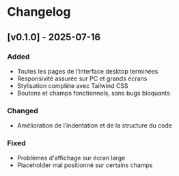# Changelog

## [v0.1.0] - 2025-07-16
### Added
- Toutes les pages de l’interface desktop terminées
- Responsivité assurée sur PC et grands écrans
- Stylisation complète avec Tailwind CSS
- Boutons et champs fonctionnels, sans bugs bloquants

### Changed
- Amélioration de l’indentation et de la structure du code

### Fixed
- Problèmes d'affichage sur écran large
- Placeholder mal positionné sur certains champs
